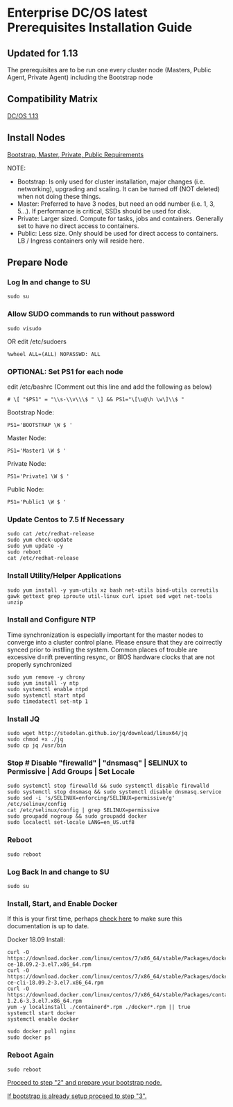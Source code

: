 # Enterprise DC/OS latest Prerequisites Installation Guide
## Updated for 1.13

The prerequisites are to be run one every cluster node (Masters, Public Agent, Private Agent) including the Bootstrap node

## Compatibility Matrix

[DC/OS 1.13](https://docs.mesosphere.com/version-policy/)

## Install Nodes

[Bootstrap, Master, Private, Public Requirements](https://docs.d2iq.com/mesosphere/dcos/2.0/installing/production/system-requirements/)

NOTE: 
- Bootstrap: Is only used for cluster installation, major changes (i.e. networking), upgrading and scaling.  It can be turned off (NOT deleted) when not doing these things.
- Master: Preferred to have 3 nodes, but need an odd number (i.e. 1, 3, 5...).  If performance is critical, SSDs should be used for disk.
- Private: Larger sized.  Compute for tasks, jobs and containers.  Generally set to have no direct access to containers.
- Public: Less size.  Only should be used for direct access to containers.  LB / Ingress containers only will reside here.


## Prepare Node

### Log In and change to SU
```
sudo su
```

### Allow SUDO commands to run without password
```
sudo visudo
```
OR edit /etc/sudoers
```
%wheel ALL=(ALL) NOPASSWD: ALL
```

### OPTIONAL: Set PS1 for each node
edit /etc/bashrc (Comment out this line and add the following as below)
```
# \[ "$PS1" = "\\s-\\v\\\$ " \] && PS1="\[\u@\h \w\]\\$ "
```
Bootstrap Node:
```
PS1='BOOTSTRAP \W $ ' 
```
Master Node:
```
PS1='Master1 \W $ ' 
```
Private Node:
```
PS1='Private1 \W $ ' 
```
Public Node:
```
PS1='Public1 \W $ ' 
```

### Update Centos to 7.5 If Necessary
```
sudo cat /etc/redhat-release
sudo yum check-update
sudo yum update -y
sudo reboot
cat /etc/redhat-release
```

### Install Utility/Helper Applications
```
sudo yum install -y yum-utils xz bash net-utils bind-utils coreutils gawk gettext grep iproute util-linux curl ipset sed wget net-tools unzip
```

### Install and Configure NTP
Time synchronization is especially important for the master nodes to converge into a cluster control plane.  Please ensure that they are coirrectly synced prior to instlling the system.  Common places of trouble are excessive d=rift preventing resync, or BIOS hardware clocks that are not properly synchronized
```
sudo yum remove -y chrony
sudo yum install -y ntp
sudo systemctl enable ntpd
sudo systemctl start ntpd
sudo timedatectl set-ntp 1
```

### Install JQ
```
sudo wget http://stedolan.github.io/jq/download/linux64/jq
sudo chmod +x ./jq
sudo cp jq /usr/bin
```

### Stop # Disable "firewalld" | "dnsmasq" | SELINUX to Permissive | Add Groups | Set Locale
```
sudo systemctl stop firewalld && sudo systemctl disable firewalld
sudo systemctl stop dnsmasq && sudo systemctl disable dnsmasq.service
sudo sed -i 's/SELINUX=enforcing/SELINUX=permissive/g' /etc/selinux/config
cat /etc/selinux/config | grep SELINUX=permissive
sudo groupadd nogroup && sudo groupadd docker
sudo localectl set-locale LANG=en_US.utf8
```

### Reboot
```
sudo reboot
```

### Log Back In and change to SU
```
sudo su
```

### Install, Start, and Enable Docker
If this is your first time, perhaps [check here](https://docs.d2iq.com/mesosphere/dcos/version-policy/#centos-support-matrix-2) to make sure this documentation is up to date.

Docker 18.09 Install:
```
curl -O  https://download.docker.com/linux/centos/7/x86_64/stable/Packages/docker-ce-18.09.2-3.el7.x86_64.rpm
curl -O https://download.docker.com/linux/centos/7/x86_64/stable/Packages/docker-ce-cli-18.09.2-3.el7.x86_64.rpm
curl -O https://download.docker.com/linux/centos/7/x86_64/stable/Packages/containerd.io-1.2.6-3.3.el7.x86_64.rpm
yum -y localinstall ./containerd*.rpm ./docker*.rpm || true
systemctl start docker
systemctl enable docker

sudo docker pull nginx
sudo docker ps
```

### Reboot Again
```
sudo reboot
```
[Proceed to step "2" and prepare your bootstrap node.](https://github.com/jdyver/Enterprise-DC-OS-LATEST-Install-Cheatsheet/blob/master/2%20-%20Bootstrap_Preparation.md)

[If bootstrap is already setup proceed to step "3".](https://github.com/jdyver/Enterprise-DC-OS-LATEST-Install-Cheatsheet/blob/master/3%20-%20Installation.md)
